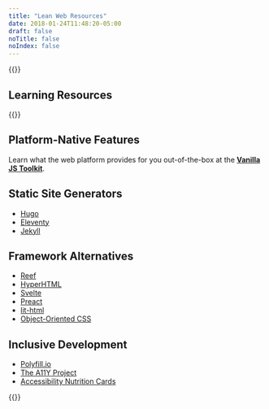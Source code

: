```yaml
---
title: "Lean Web Resources"
date: 2018-01-24T11:48:20-05:00
draft: false
noTitle: false
noIndex: false
---
```


{{<cta for="funnel">}}

## Learning Resources

{{<cta for="products">}}

## Platform-Native Features

Learn what the web platform provides for you out-of-the-box at the **[Vanilla JS Toolkit](https://vanillajstoolkit.com/)**.

## Static Site Generators

- [Hugo](https://gohugo.io/)
- [Eleventy](https://www.11ty.io/)
- [Jekyll](https://jekyllrb.com/)

## Framework Alternatives

- [Reef](https://github.com/cferdinandi/reef)
- [HyperHTML](https://viperhtml.js.org/hyperhtml/documentation/)
- [Svelte](https://svelte.dev/)
- [Preact](https://preactjs.com/)
- [lit-html](https://lit-html.polymer-project.org/)
- [Object-Oriented CSS](https://www.slideshare.net/stubbornella/object-oriented-css)

## Inclusive Development

- [Polyfill.io](https://polyfill.io)
- [The A11Y Project](https://a11yproject.com/)
- [Accessibility Nutrition Cards](https://davatron5000.github.io/a11y-nutrition-cards/)

{{<mailchimp intro="true">}}